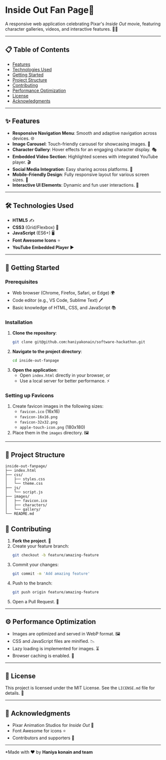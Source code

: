 # Inside Out Fan Page🎥

A responsive web application celebrating Pixar's *Inside Out* movie, featuring character galleries, videos, and interactive features. 🎥✨

---

## 📋 Table of Contents

- [Features](#-features)
- [Technologies Used](#-technologies-used)
- [Getting Started](#-getting-started)
- [Project Structure](#-project-structure)
- [Contributing](#-contributing)
- [Performance Optimization](#-performance-optimization)
- [License](#-license)
- [Acknowledgments](#-acknowledgments)

---

## ✨ Features

- **Responsive Navigation Menu**: Smooth and adaptive navigation across devices. 🌐
- **Image Carousel**: Touch-friendly carousel for showcasing images. 📸
- **Character Gallery**: Hover effects for an engaging character display. 🎭
- **Embedded Video Section**: Highlighted scenes with integrated YouTube player. 🎬
- **Social Media Integration**: Easy sharing across platforms. 🌟
- **Mobile-Friendly Design**: Fully responsive layout for various screen sizes. 📱
- **Interactive UI Elements**: Dynamic and fun user interactions. 🎉

---

## 🛠 Technologies Used

- **HTML5** ✍️
- **CSS3** (Grid/Flexbox) 🎨
- **JavaScript** (ES6+) 🖥️
- **Font Awesome Icons** ⭐
- **YouTube Embedded Player** ▶️

---

## 🚀 Getting Started

### Prerequisites

- Web browser (Chrome, Firefox, Safari, or Edge) 🌍
- Code editor (e.g., VS Code, Sublime Text) 🖊️
- Basic knowledge of HTML, CSS, and JavaScript 📚

### Installation

1. **Clone the repository**:
   ```bash
   git clone git@github.com:haniyakonain/software-hackathon.git
   ```
2. **Navigate to the project directory**:
   ```bash
   cd inside-out-fanpage
   ```
3. **Open the application**:
   - Open `index.html` directly in your browser, or
   - Use a local server for better performance. ⚡

### Setting up Favicons

1. Create favicon images in the following sizes:
   - `favicon.ico` (16x16)
   - `favicon-16x16.png`
   - `favicon-32x32.png`
   - `apple-touch-icon.png` (180x180)
2. Place them in the `images` directory. 🖼️

---

## 📁 Project Structure

```plaintext
inside-out-fanpage/
├── index.html
├── css/
│   ├── styles.css
│   └── theme.css
├── js/
│   └── script.js
├── images/
│   ├── favicon.ico
│   ├── characters/
│   └── gallery/
└── README.md
```


## 🤝 Contributing

1. **Fork the project**. 🍴
2. Create your feature branch:
   ```bash
   git checkout -b feature/amazing-feature
   ```
3. Commit your changes:
   ```bash
   git commit -m 'Add amazing feature'
   ```
4. Push to the branch:
   ```bash
   git push origin feature/amazing-feature
   ```
5. Open a Pull Request. 🚀

---

## ⚙️ Performance Optimization

- Images are optimized and served in WebP format. 🖼️
- CSS and JavaScript files are minified. 📉
- Lazy loading is implemented for images. ⏳
- Browser caching is enabled. 📂

---

## 📜 License

This project is licensed under the MIT License. See the `LICENSE.md` file for details. 📝

---

## 🤗 Acknowledgments

- Pixar Animation Studios for *Inside Out* 🎥
- Font Awesome for icons ⭐
- Contributors and supporters 🤗

---

*Made with ❤️ by **Haniya konain and team**

